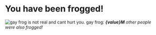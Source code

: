 <script lang="ts">
let value = Math.floor(Math.random() * 999) + 1;
</script>

# You have been frogged!

![gay frog is not real and cant hurt you. gay frog:](/assets/frog.avif)
**_{value}M_** _other people were also frogged!_
